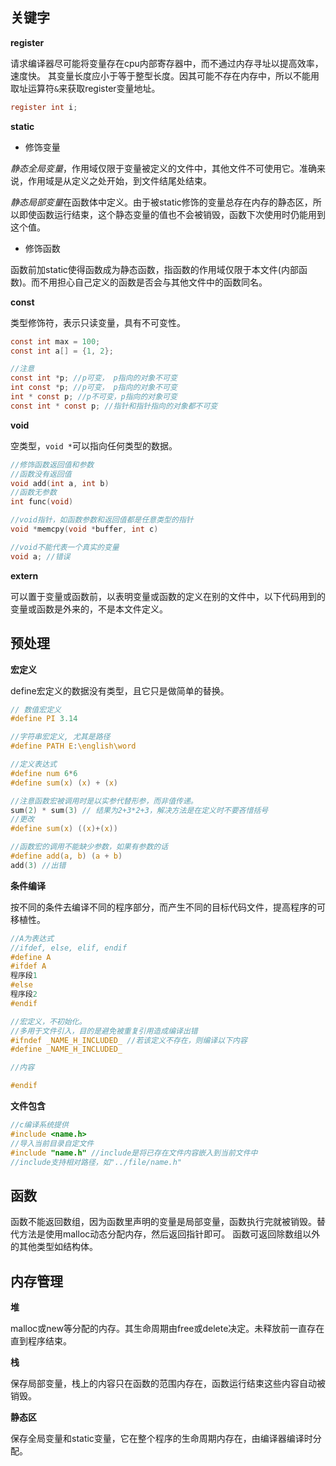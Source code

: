 ## 关键字

**register**

请求编译器尽可能将变量存在cpu内部寄存器中，而不通过内存寻址以提高效率，速度快。
其变量长度应小于等于整型长度。因其可能不存在内存中，所以不能用取址运算符`&`来获取register变量地址。

```c
register int i;
```

**static**

* 修饰变量

*静态全局变量*，作用域仅限于变量被定义的文件中，其他文件不可使用它。准确来说，作用域是从定义之处开始，到文件结尾处结束。

*静态局部变量*在函数体中定义。由于被static修饰的变量总存在内存的静态区，所以即使函数运行结束，这个静态变量的值也不会被销毁，函数下次使用时仍能用到这个值。

* 修饰函数

函数前加static使得函数成为静态函数，指函数的作用域仅限于本文件(内部函数)。而不用担心自己定义的函数是否会与其他文件中的函数同名。

**const**

类型修饰符，表示只读变量，具有不可变性。

```c
const int max = 100;
const int a[] = {1, 2};

//注意
const int *p; //p可变， p指向的对象不可变
int const *p; //p可变， p指向的对象不可变
int * const p; //p不可变，p指向的对象可变
const int * const p; //指针和指针指向的对象都不可变
```

**void**

空类型，`void *`可以指向任何类型的数据。

```c
//修饰函数返回值和参数
//函数没有返回值
void add(int a, int b)
//函数无参数
int func(void)

//void指针，如函数参数和返回值都是任意类型的指针
void *memcpy(void *buffer, int c)

//void不能代表一个真实的变量
void a; //错误
```

**extern**

可以置于变量或函数前，以表明变量或函数的定义在别的文件中，以下代码用到的变量或函数是外来的，不是本文件定义。

## 预处理

**宏定义**

define宏定义的数据没有类型，且它只是做简单的替换。

```c
// 数值宏定义
#define PI 3.14

//字符串宏定义, 尤其是路径
#define PATH E:\english\word

//定义表达式
#define num 6*6
#define sum(x) (x) + (x)

//注意函数宏被调用时是以实参代替形参，而非值传递。
sum(2) * sum(3) // 结果为2+3*2+3，解决方法是在定义时不要吝惜括号
//更改
#define sum(x) ((x)+(x))

//函数宏的调用不能缺少参数，如果有参数的话
#define add(a, b) (a + b)
add(3) //出错
```

**条件编译**

按不同的条件去编译不同的程序部分，而产生不同的目标代码文件，提高程序的可移植性。

```c
//A为表达式
//ifdef, else, elif, endif
#define A
#ifdef A
程序段1
#else
程序段2
#endif

//宏定义，不初始化。
//多用于文件引入，目的是避免被重复引用造成编译出错
#ifndef _NAME_H_INCLUDED_ //若该定义不存在，则编译以下内容
#define _NAME_H_INCLUDED_

//内容

#endif
```

**文件包含**

```c
//c编译系统提供
#include <name.h>
//导入当前目录自定文件
#include "name.h" //include是将已存在文件内容嵌入到当前文件中
//include支持相对路径，如"../file/name.h"
```

## 函数

函数不能返回数组，因为函数里声明的变量是局部变量，函数执行完就被销毁。替代方法是使用malloc动态分配内存，然后返回指针即可。
函数可返回除数组以外的其他类型如结构体。

## 内存管理

**堆**

malloc或new等分配的内存。其生命周期由free或delete决定。未释放前一直存在直到程序结束。

**栈**

保存局部变量，栈上的内容只在函数的范围内存在，函数运行结束这些内容自动被销毁。

**静态区**

保存全局变量和static变量，它在整个程序的生命周期内存在，由编译器编译时分配。



